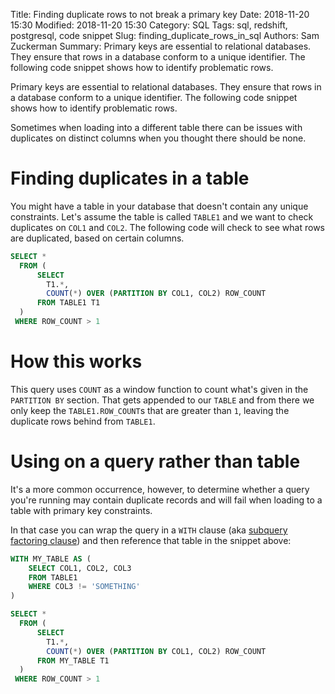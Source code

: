 Title: Finding duplicate rows to not break a primary key
Date: 2018-11-20 15:30
Modified: 2018-11-20 15:30
Category: SQL
Tags: sql, redshift, postgresql, code snippet
Slug: finding_duplicate_rows_in_sql
Authors: Sam Zuckerman
Summary: Primary keys are essential to relational databases. They ensure that rows in a database conform to a unique identifier. The following code snippet shows how to identify problematic rows.

Primary keys are essential to relational databases. They ensure that rows in a database conform to a unique identifier. The following code snippet shows how to identify problematic rows.

Sometimes when loading into a different table there can be issues with duplicates on distinct columns when you thought there should be none.

# Finding duplicates in a table

You might have a table in your database that doesn't contain any unique constraints. Let's assume the table is called `TABLE1` and we want to check duplicates on `COL1` and `COL2`. The following code will check to see what rows are duplicated, based on certain columns.

```sql
SELECT *
  FROM (
      SELECT 
        T1.*, 
        COUNT(*) OVER (PARTITION BY COL1, COL2) ROW_COUNT
      FROM TABLE1 T1
  )
 WHERE ROW_COUNT > 1
```

# How this works

This query uses `COUNT` as a window function to count what's given in the `PARTITION BY` section. That gets appended to our `TABLE` and from there we only keep the `TABLE1.ROW_COUNT`s that are greater than `1`, leaving the duplicate rows behind from `TABLE1`.

# Using on a query rather than table

It's a more common occurrence, however, to determine whether a query you're running may contain duplicate records and will fail when loading to a table with primary key constraints.

In that case you can wrap the query in a `WITH` clause (aka [subquery factoring clause](https://www.red-gate.com/simple-talk/sql/oracle/anatomy-of-a-select-statement-part-1-the-with-clause/)) and then reference that table in the snippet above:


```sql
WITH MY_TABLE AS (
    SELECT COL1, COL2, COL3
    FROM TABLE1
    WHERE COL3 != 'SOMETHING'
)

SELECT *
  FROM (
      SELECT 
        T1.*, 
        COUNT(*) OVER (PARTITION BY COL1, COL2) ROW_COUNT
      FROM MY_TABLE T1
  )
 WHERE ROW_COUNT > 1
```
